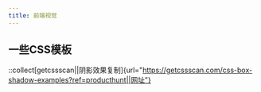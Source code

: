 ```yaml
---
title: 前端视觉
---
```


## 一些CSS模板

::collect[getcssscan||阴影效果复制]{url="https://getcssscan.com/css-box-shadow-examples?ref=producthunt||网址"}
